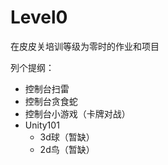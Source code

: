 # Level0

在皮皮关培训等级为零时的作业和项目

列个提纲：

* 控制台扫雷
* 控制台贪食蛇
* 控制台小游戏（卡牌对战）
* Unity101
  * 3d球（暂缺）
  * 2d鸟（暂缺）
